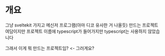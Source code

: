 # 개요
그냥 sveltekit 가지고 메신저 프로그램(아마 디코 유사한 거 나올듯) 만드는 프로젝트
여담이지만 프로젝트 이름에 typescript가 들어가지만 typescript는 사용하지 않았습니다

그래서 이게 뭐 만드는 프로젝트임? <- 그러게요?
